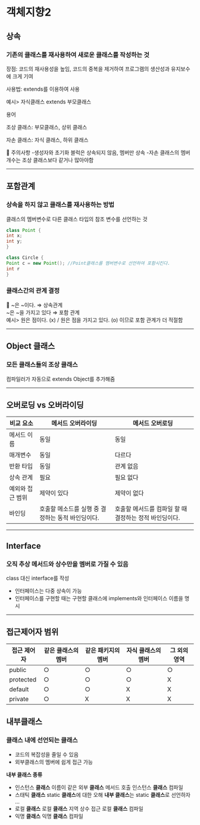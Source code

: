 # 객체지향2

## 상속

### 기존의 클래스를 재사용하여 새로운 클래스를 작성하는 것

장점:  코드의 재사용성을 높임, 코드의 중복을 제거하여 프로그램의 생산성과 유지보수에 크게 기여

사용법: extends를 이용하여 사용

예시> 자식클래스 extends 부모클래스

용어

조상 클래스: 부모클래스, 상위 클래스

자손 클래스: 자식 클래스, 하위 클래스

<aside>
📢 주의사항                                                                                                                                                       -생성자와 초기화 블럭은 상속되지 않음, 멤버만 상속                                                                        -자손 클래스의 멤버 개수는 조상 클래스보다 같거나 많아야함

</aside>  

***  

## 포함관계

### 상속을 하지 않고 클래스를 재사용하는 방법

클래스의 멤버변수로 다른 클래스 타입의 참조 변수를 선언하는 것

```java
class Point {
int x;
int y;
}

class Circle {
Point c = new Point(); //Point클래스를 멤버변수로 선언하여 포함시킨다.
int r
}
```

### 클래스간의 관계 결정
📢 ~은 ~이다.  ⇒ 상속관계  
~은 ~을 가지고 있다 ⇒ 포함 관계                                                                                                        
예시> 원은 점이다. (x) / 원은 점을 가지고 있다. (o) 이므로 포함 관계가 더 적절함  

***
 
## Object 클래스

### 모든 클래스들의 조상 클래스

컴파일러가 자동으로 extends Object를 추가해줌 

***

## 오버로딩 vs 오버라이딩  

| 비교 요소 | 메서드 오버라이딩 | 메서드 오버로딩 |
| --- | --- | --- |
| 메서드 이름 | 동일 | 동일 |
| 매개변수 | 동일 | 다르다 |
| 반환 타입 | 동일 | 관계 없음 |
| 상속 관계 | 필요 | 필요 없다 |
| 예외와 접근 범위 | 제약이 있다 | 제약이 없다 |
| 바인딩 | 호출할 메소드를 실행 중 결정하는 동적 바인딩이다. | 호출할 메서드를 컴파일 할 때 결정하는 정적 바인딩이다. |  

*** 

## Interface

### 오직 추상 메서드와 상수만을 멤버로 가질 수 있음

class 대신 interface를 작성

- 인터페이스는 다중 상속이 가능
- 인터페이스를 구현할 때는 구현할 클래스에 implements와 인터페이스 이름을 명시

***  

## 접근제어자 범위  
| 접근 제어자	| 같은 클래스의 멤버 |	같은 패키지의 멤버	| 자식 클래스의 멤버 |	그 외의 영역 |
| --- | --- | --- | --- | --- |
| public |	○	| ○ |	○	| ○ |
| protected	| ○	| ○	| ○	| X |
| default	| ○	| ○	| X	| X |
| private	| ○	| X	| X	| X |

## 내부클래스

### 클래스 내에 선언되는 클래스

- 코드의 복잡성을 줄일 수 있음
- 외부클래스의 멤버에 쉽게 접근 가능

**내부 클래스 종류**

- 인스턴스 **클래스** 이름이 같은 외부 **클래스** 메서드 호출 인스턴스 **클래스** 컴파일
- 스태틱 **클래스** static **클래스**에 대한 오해 **내부 클래스**는 static **클래스**로 선언하자 ...
- 로컬 **클래스** 로컬 **클래스** 지역 상수 접근 로컬 **클래스** 컴파일
- 익명 **클래스** 익명 **클래스** 컴파일
